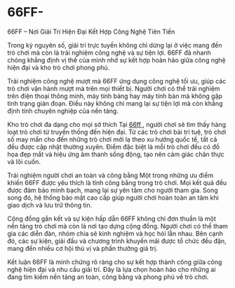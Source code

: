 # 66FF-
66FF – Nơi Giải Trí Hiện Đại Kết Hợp Công Nghệ Tiên Tiến

Trong kỷ nguyên số, giải trí trực tuyến không chỉ dừng lại ở việc mang đến trò chơi mà còn là trải nghiệm công nghệ và sự tiện lợi. 66FF đã nhanh chóng khẳng định vị thế của mình nhờ sự kết hợp hoàn hảo giữa công nghệ hiện đại và kho trò chơi phong phú.

Trải nghiệm công nghệ mượt mà
66FF ứng dụng công nghệ tối ưu, giúp các trò chơi vận hành mượt mà trên mọi thiết bị. Người chơi có thể trải nghiệm trên điện thoại thông minh, máy tính bảng hay máy tính bàn mà không gặp tình trạng gián đoạn. Điều này không chỉ mang lại sự tiện lợi mà còn khẳng định tính chuyên nghiệp của nền tảng.

Kho trò chơi đa dạng cho mọi sở thích
Tại <a href=https://66ff.site> 66ff  </a>, người chơi sẽ tìm thấy hàng loạt trò chơi từ truyền thống đến hiện đại. Từ các trò chơi bài trí tuệ, trò chơi số may mắn cho đến những trò chơi mới lạ theo xu hướng quốc tế, tất cả đều được cập nhật thường xuyên. Điểm đặc biệt là mỗi trò chơi đều có đồ họa đẹp mắt và hiệu ứng âm thanh sống động, tạo nên cảm giác chân thực và lôi cuốn.

Trải nghiệm người chơi an toàn và công bằng
Một trong những ưu điểm khiến 66FF được yêu thích là tính công bằng trong trò chơi. Mọi kết quả đều được đảm bảo minh bạch, mang lại sự yên tâm cho người tham gia. Song song đó, hệ thống bảo mật cao cấp giúp người chơi hoàn toàn an tâm khi giao dịch và lưu trữ thông tin.

Cộng đồng gắn kết và sự kiện hấp dẫn
66FF không chỉ đơn thuần là một nền tảng trò chơi mà còn là nơi tạo dựng cộng đồng. Người chơi có thể tham gia các diễn đàn, nhóm chia sẻ kinh nghiệm và học hỏi lẫn nhau. Bên cạnh đó, các sự kiện, giải đấu và chương trình khuyến mãi được tổ chức đều đặn, mang đến nhiều cơ hội thú vị và phần thưởng giá trị.

Kết luận
66FF là minh chứng rõ ràng cho sự kết hợp thành công giữa công nghệ hiện đại và nhu cầu giải trí. Đây là lựa chọn hoàn hảo cho những ai đang tìm kiếm nền tảng an toàn, công bằng và phong phú về trò chơi.
